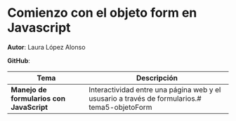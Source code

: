 # Comienzo con el objeto form en Javascript

**Autor**: Laura López Alonso 

**GitHub**:

| Tema | Descripción |
| ---- | ----------- |
| **Manejo de formularios con JavaScript** | Interactividad entre una página web y el ususario a través de formularios.#   t e m a 5 - o b j e t o F o r m  
 